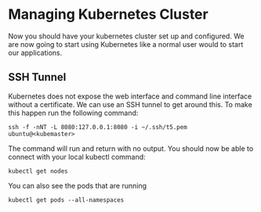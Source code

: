 # Managing Kubernetes Cluster
Now you should have your kubernetes cluster set up and configured.  We are now going to start using Kubernetes like a normal user would to start our applications. 

## SSH Tunnel
Kubernetes does not expose the web interface and command line interface without a certificate.  We can use an SSH tunnel to get around this.  To make this happen run the following command: 

```
ssh -f -nNT -L 8080:127.0.0.1:8080 -i ~/.ssh/t5.pem ubuntu@<kubemaster>
```
The command will run and return with no output.  You should now be able to connect with your local kubectl command: 

```
kubectl get nodes
```
You can also see the pods that are running

```
kubectl get pods --all-namespaces
```
